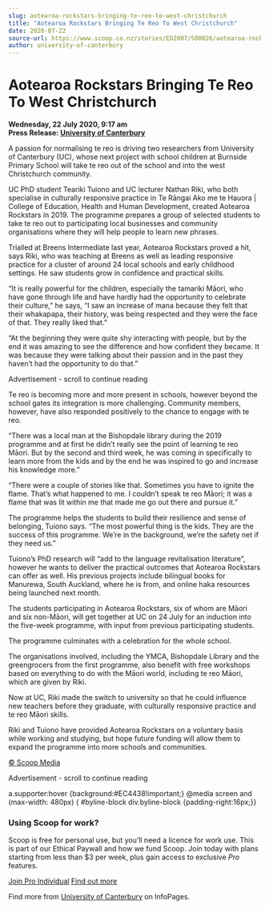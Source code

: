 ```yaml
---
slug: aotearoa-rockstars-bringing-te-reo-to-west-christchurch
title: "Aotearoa Rockstars Bringing Te Reo To West Christchurch"
date: 2020-07-22
source-url: https://www.scoop.co.nz/stories/ED2007/S00026/aotearoa-rockstars-bringing-te-reo-to-west-christchurch.htm
author: university-of-canterbury
---
```

Aotearoa Rockstars Bringing Te Reo To West Christchurch
=======================================================

**Wednesday, 22 July 2020, 9:17 am**  
**Press Release: [University of Canterbury](https://info.scoop.co.nz/University_of_Canterbury)**

A passion for normalising te reo is driving two researchers from University of Canterbury (UC), whose next project with school children at Burnside Primary School will take te reo out of the school and into the west Christchurch community.

UC PhD student Teariki Tuiono and UC lecturer Nathan Riki, who both specialise in culturally responsive practice in Te Rāngai Ako me te Hauora | College of Education, Health and Human Development, created Aotearoa Rockstars in 2019. The programme prepares a group of selected students to take te reo out to participating local businesses and community organisations where they will help people to learn new phrases.

Trialled at Breens Intermediate last year, Aotearoa Rockstars proved a hit, says Riki, who was teaching at Breens as well as leading responsive practice for a cluster of around 24 local schools and early childhood settings. He saw students grow in confidence and practical skills.

“It is really powerful for the children, especially the tamariki Māori, who have gone through life and have hardly had the opportunity to celebrate their culture,” he says, “I saw an increase of mana because they felt that their whakapapa, their history, was being respected and they were the face of that. They really liked that.”

“At the beginning they were quite shy interacting with people, but by the end it was amazing to see the difference and how confident they became. It was because they were talking about their passion and in the past they haven’t had the opportunity to do that.”

Advertisement - scroll to continue reading





Te reo is becoming more and more present in schools, however beyond the school gates its integration is more challenging. Community members, however, have also responded positively to the chance to engage with te reo.

“There was a local man at the Bishopdale library during the 2019 programme and at first he didn’t really see the point of learning te reo Māori. But by the second and third week, he was coming in specifically to learn more from the kids and by the end he was inspired to go and increase his knowledge more.”

“There were a couple of stories like that. Sometimes you have to ignite the flame. That’s what happened to me. I couldn’t speak te reo Māori; it was a flame that was lit within me that made me go out there and pursue it.”

The programme helps the students to build their resilience and sense of belonging, Tuiono says. “The most powerful thing is the kids. They are the success of this programme. We’re in the background, we’re the safety net if they need us.”

Tuiono’s PhD research will “add to the language revitalisation literature”, however he wants to deliver the practical outcomes that Aotearoa Rockstars can offer as well. His previous projects include bilingual books for Manurewa, South Auckland, where he is from, and online haka resources being launched next month.

The students participating in Aotearoa Rockstars, six of whom are Māori and six non-Māori, will get together at UC on 24 July for an induction into the five-week programme, with input from previous participating students.

The programme culminates with a celebration for the whole school.

The organisations involved, including the YMCA, Bishopdale Library and the greengrocers from the first programme, also benefit with free workshops based on everything to do with the Māori world, including te reo Māori, which are given by Riki.

Now at UC, Riki made the switch to university so that he could influence new teachers before they graduate, with culturally responsive practice and te reo Māori skills.

Riki and Tuiono have provided Aotearoa Rockstars on a voluntary basis while working and studying, but hope future funding will allow them to expand the programme into more schools and communities.

[© Scoop Media](http://www.scoop.co.nz/about/terms.html)  

Advertisement - scroll to continue reading



a.supporter:hover {background:#EC4438!important;} @media screen and (max-width: 480px) { #byline-block div.byline-block {padding-right:16px;}}

### Using Scoop for work?

Scoop is free for personal use, but you’ll need a licence for work use. This is part of our Ethical Paywall and how we fund Scoop. Join today with plans starting from less than $3 per week, plus gain access to exclusive _Pro_ features.  
  
[Join Pro Individual](https://pro.scoop.co.nz/Individual/?from=ProIn24) [Find out more](https://pro.scoop.co.nz/using-scoop-for-work/?from=ProIn24)

Find more from [University of Canterbury](https://info.scoop.co.nz/University_of_Canterbury) on InfoPages.